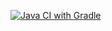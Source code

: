[![Java CI with Gradle](https://github.com/ktshva/HW_2.1_WebTesting/actions/workflows/gradle.yml/badge.svg)](https://github.com/ktshva/HW_2.1_WebTesting/actions/workflows/gradle.yml)